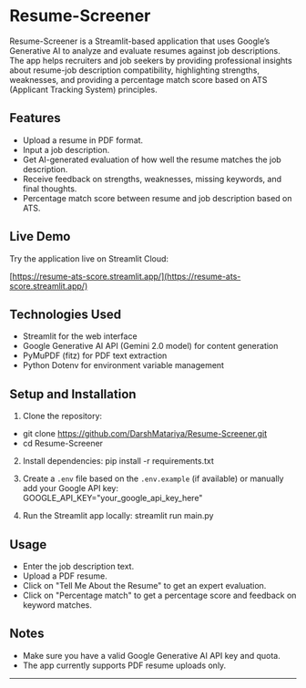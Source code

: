 # Resume-Screener

Resume-Screener is a Streamlit-based application that uses Google’s Generative AI to analyze and evaluate resumes against job descriptions. The app helps recruiters and job seekers by providing professional insights about resume-job description compatibility, highlighting strengths, weaknesses, and providing a percentage match score based on ATS (Applicant Tracking System) principles.

## Features

- Upload a resume in PDF format.
- Input a job description.
- Get AI-generated evaluation of how well the resume matches the job description.
- Receive feedback on strengths, weaknesses, missing keywords, and final thoughts.
- Percentage match score between resume and job description based on ATS.

## Live Demo

Try the application live on Streamlit Cloud:

[https://resume-ats-score.streamlit.app/](https://resume-ats-score.streamlit.app/)

## Technologies Used

- Streamlit for the web interface
- Google Generative AI API (Gemini 2.0 model) for content generation
- PyMuPDF (fitz) for PDF text extraction
- Python Dotenv for environment variable management

## Setup and Installation

1. Clone the repository:
- git clone https://github.com/DarshMatariya/Resume-Screener.git
- cd Resume-Screener

2. Install dependencies:
   pip install -r requirements.txt

3. Create a `.env` file based on the `.env.example` (if available) or manually add your Google API key:
   GOOGLE_API_KEY="your_google_api_key_here"

4. Run the Streamlit app locally:
   streamlit run main.py


## Usage

- Enter the job description text.
- Upload a PDF resume.
- Click on "Tell Me About the Resume" to get an expert evaluation.
- Click on "Percentage match" to get a percentage score and feedback on keyword matches.

## Notes

- Make sure you have a valid Google Generative AI API key and quota.
- The app currently supports PDF resume uploads only.
---






  



